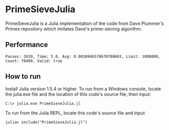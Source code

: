 # PrimeSieveJulia
PrimeSieveJulia is a Julia implementation of the code from Dave Plummer's Primes repository which imitates Dave's prime-sieving algorithm.

## Performance
`Passes: 2639, Time: 5.0, Avg: 0.0018946570670708603, Limit: 1000000, Count: 78498, Valid: true`

## How to run
Install Julia version 1.5.4 or higher. To run from a Windows console, locate the julia.exe file and the location of this code's source file, then input:

`C:\> julia.exe PrimeSieveJulia.jl`

To run from the Julia REPL, locate this code's source file and input

`julia> include("PrimeSieveJulia.jl")`
